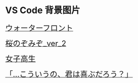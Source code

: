 # VS Code 背景图片

[<font size=5>ウォーターフロント</font>](https://www.pixiv.net/artworks/72514196)

[<font size=5>桜のぞみぞ\_ver_2</font>](https://www.pixiv.net/artworks/80521663)

[<font size=5>女子高生</font>](https://www.pixiv.net/artworks/79748832)

[<font size=5>「…こういうの、君は喜ぶだろう？」</font>](https://www.pixiv.net/artworks/78737980)
